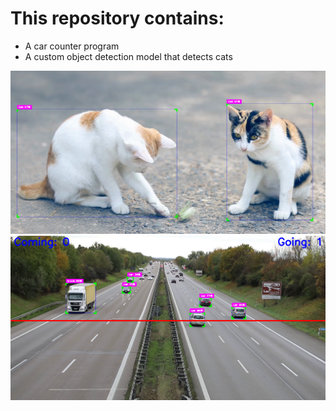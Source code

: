 <h1>
  This repository contains:
</h1>
<ul>
  <li>A car counter program</li>
  <li>A custom object detection model that detects cats</li>
</ul>
<img src = "cats.png" width = "600"/>
<br>
<img src = "cars.png" width = "600"/>
